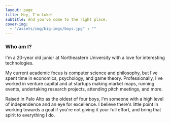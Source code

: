 ```yaml
---
layout: page
title: Hey, I'm Luke!
subtitle: And you've come to the right place.
cover-img:
  - "/assets/img/big-imgs/boys.jpg" : ""
---
```

### Who am I?
I'm a 20-year old junior at Northeastern University with a love for interesting technologies.

My current academic focus is computer science and philosophy, but I've spent time in economics, psychology, and game theory. Professionally, I've worked in venture capital and at startups making market maps, running events, undertaking research projects, attending pitch meetings, and more.

Raised in Palo Alto as the oldest of four boys, I'm someone with a high level of independence and an eye for excellence. I believe there's little point in working towards a goal if you're not giving it your full effort, and bring that spirit to everything I do. 
